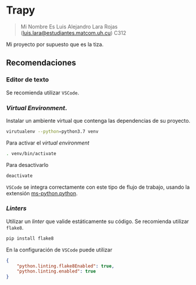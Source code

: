 # Trapy

> Mi Nombre Es Luis Alejandro Lara Rojas (luis.lara@estudiantes.matcom.uh.cu) C312

Mi proyecto por supuesto que es la tiza.

## Recomendaciones

### Editor de texto

Se recomienda utilizar `VSCode`.

### *Virtual Environment*.

Instalar un ambiente virtual que contenga las dependencias de su proyecto.

```bash
virutualenv --python=python3.7 venv
```

Para activar el *virtual environment*

```bash
. venv/bin/activate
```

Para desactivarlo

```bash
deactivate
```

`VSCode` se integra correctamente con este tipo de flujo de trabajo, usando la
extensión [ms-python.python](https://marketplace.visualstudio.com/items?itemName=ms-python.python).

### *Linters*

Utilizar un *linter* que valide estáticamente su código. Se recomienda utilizar
`flake8`.

```bash
pip install flake8
```

En la configuración de `VSCode` puede utilizar

```json
{
    "python.linting.flake8Enabled": true,
    "python.linting.enabled": true
}
```
